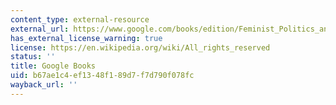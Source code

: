 ```yaml
---
content_type: external-resource
external_url: https://www.google.com/books/edition/Feminist_Politics_and_Human_Nature_Philo/OdxOAQAAQBAJ?hl=en&gbpv=1
has_external_license_warning: true
license: https://en.wikipedia.org/wiki/All_rights_reserved
status: ''
title: Google Books
uid: b67ae1c4-ef13-48f1-89d7-f7d790f078fc
wayback_url: ''
---
```

